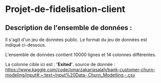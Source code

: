 # Projet-de-fidelisation-client
## Description de l'ensemble de données :
Il s'agit d'un jeu de données public. Le format du jeu de données est indiqué ci-dessous.

L'ensemble de données contient 10000 lignes et 14 colonnes différentes.

La colonne cible ici est : **'Exited'**.
source de donnée : https://www.kaggle.com/code/omarzakariasalah/bank-customer-churn-modeling/input#:~:text=Input%20Data-,Churn_Modelling,-.csv
